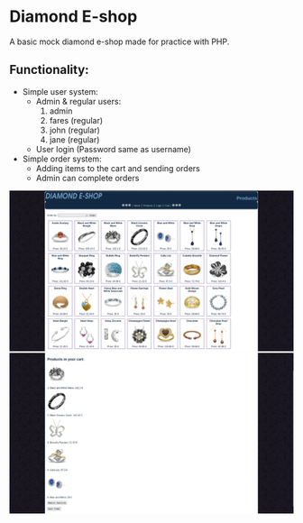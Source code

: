 # Diamond E-shop

A basic mock diamond e-shop made for practice with PHP.

## Functionality:

- Simple user system:
    - Admin & regular users:
        1. admin
        2. fares (regular)
        3. john (regular)
        4. jane (regular)
    - User login (Password same as username)
- Simple order system:
    - Adding items to the cart and sending orders
    - Admin can complete orders

![screen1](/example-data/screenshot1.png)
![screen2](/example-data/screenshot2.png)